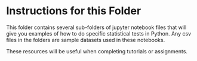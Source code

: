 # Instructions for this Folder

This folder contains several sub-folders of jupyter notebook files that will give you examples of how to do specific statistical tests in Python. Any csv files in the folders are sample datasets used in these notebooks.

These resources will be useful when completing tutorials or assignments.

